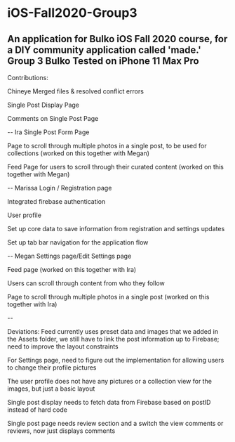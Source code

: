 # iOS-Fall2020-Group3

An application for Bulko iOS Fall 2020 course, for a DIY community application called 'made.'
Group 3
Bulko
Tested on iPhone 11 Max Pro
--
Contributions:

Chineye
Merged files & resolved conflict errors

Single Post Display Page

Comments on Single Post Page

--
Ira
Single Post Form Page

Page to scroll through multiple photos in a single post, to be used for collections (worked on this together with Megan)

Feed Page for users to scroll through their curated content (worked on this together with Megan)

--
Marissa
Login / Registration page

Integrated firebase authentication

User profile

Set up core data to save information from registration and settings updates

Set up tab bar navigation for the application flow 

-- 
Megan
Settings page/Edit Settings page

Feed page (worked on this together with Ira)

Users can scroll through content from who they follow

Page to scroll through multiple photos in a single post (worked on this together with Ira)


--

Deviations:
Feed currently uses preset data and images that we added in the Assets folder, we still have to link the post information up to Firebase; need to improve the layout constraints

For Settings page, need to figure out the implementation for allowing users to change their profile pictures

The user profile does not have any pictures or a collection view for the images, but just a basic layout

Single post display needs to fetch data from Firebase based on postID instead of hard code

Single post page needs review section and a switch the view comments or reviews, now just displays comments


